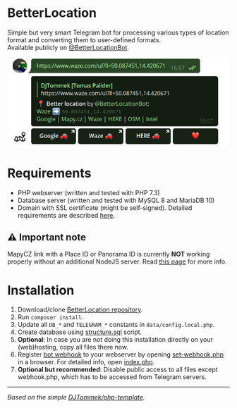 # BetterLocation

Simple but very smart Telegram bot for processing various types of location format and converting them to user-defined formats.<br>
Available publicly on [@BetterLocationBot](https://t.me/BetterLocationBot).

![@BetterLocationBot example](asset/better-location-bot-example.png "@BetterLocationBot example")

# Requirements
- PHP webserver (written and tested with PHP 7.3)
- Database server (written and tested with MySQL 8 and MariaDB 10)
- Domain with SSL certificate (might be self-signed). Detailed requirements are described [here](https://core.telegram.org/bots/webhooks).

## ⚠ Important note
MapyCZ link with a Place ID or Panorama ID is currently **NOT** working properly without an additional NodeJS server. Read [this page](src/nodejs/README.md) for more info.  


# Installation
1. Download/clone [BetterLocation repository](https://github.com/DJTommek/better-location).
1. Run `composer install`.
1. Update all `DB_*` and `TELEGRAM_*` constants in `data/config.local.php`.
1. Create database using [structure.sql](asset/sql/structure.sql) script.
1. **Optional**: In case you are not doing this installation directly on your (web)hosting, copy all files there now.
1. Register [bot webhook](https://core.telegram.org/bots/api#setwebhook) to your webserver by opening [set-webhook.php](./set-webhook.php) in a browser. For detailed info, open [index.php](./index.php).
1. **Optional but recommended**: Disable public access to all files except webhook.php, which has to be accessed from Telegram servers.

---
*Based on the simple [DJTommek/php-template](https://github.com/DJTommek/php-template).*
